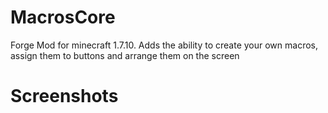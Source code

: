 # MacrosCore
Forge Mod for minecraft 1.7.10.
Adds the ability to create your own macros, assign them to buttons and arrange them on the screen

# Screenshots
